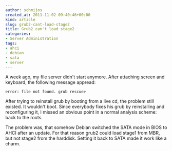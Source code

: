 ```yaml
---
author: schmijos
created_at: 2011-11-02 09:40:46+00:00
kind: article
slug: grub2-cant-load-stage2
title: Grub2 can't load stage2
categories:
- Server Administration
tags:
- ahci
- debian
- sata
- server
---
```


A week ago, my file server didn't start anymore. After attaching screen and keyboard, the following message appread:

`error: file not found.
grub rescue>`

After trying to reinstall grub by booting from a live cd, the problem still existed. It wouldn't boot.
Since everybody fixes his grub by reinstalling and reconfiguring it, I missed an obvious point in a normal analysis scheme: back to the roots.

The problem was, that somehow Debian switched the SATA mode in BIOS to AHCI after an update. For that reason grub2 could load stage1 from MBR, but not stage2 from the harddisk. Setting it back to SATA made it work like a charm.
